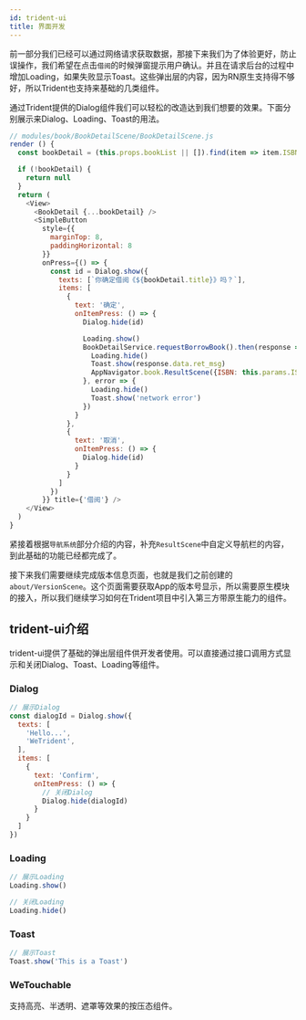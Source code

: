 ```yaml
---
id: trident-ui
title: 界面开发
---
```


前一部分我们已经可以通过网络请求获取数据，那接下来我们为了体验更好，防止误操作，我们希望在点击`借阅`的时候弹窗提示用户确认。并且在请求后台的过程中增加Loading，如果失败显示Toast。这些弹出层的内容，因为RN原生支持得不够好，所以Trident也支持来基础的几类组件。

通过Trident提供的Dialog组件我们可以轻松的改造达到我们想要的效果。下面分别展示来Dialog、Loading、Toast的用法。
```js
// modules/book/BookDetailScene/BookDetailScene.js
render () {
  const bookDetail = (this.props.bookList || []).find(item => item.ISBN === this.params.ISBN)

  if (!bookDetail) {
    return null
  }
  return (
    <View>
      <BookDetail {...bookDetail} />
      <SimpleButton
        style={{
          marginTop: 8,
          paddingHorizontal: 8
        }}
        onPress={() => {
          const id = Dialog.show({
            texts: [`你确定借阅《${bookDetail.title}》吗？`],
            items: [
              {
                text: '确定',
                onItemPress: () => {
                  Dialog.hide(id)

                  Loading.show()
                  BookDetailService.requestBorrowBook().then(response => {
                    Loading.hide()
                    Toast.show(response.data.ret_msg)
                    AppNavigator.book.ResultScene({ISBN: this.params.ISBN})
                  }, error => {
                    Loading.hide()
                    Toast.show('network error')
                  })
                }
              },
              {
                text: '取消',
                onItemPress: () => {
                  Dialog.hide(id)
                }
              }
            ]
          })
        }} title={'借阅'} />
    </View>
  )
}
```

紧接着根据`导航系统`部分介绍的内容，补充`ResultScene`中自定义导航栏的内容，到此基础的功能已经都完成了。

接下来我们需要继续完成版本信息页面，也就是我们之前创建的`about/VersionScene`。这个页面需要获取App的版本号显示，所以需要原生模块的接入，所以我们继续学习如何在Trident项目中引入第三方带原生能力的组件。


## trident-ui介绍
trident-ui提供了基础的弹出层组件供开发者使用。可以直接通过接口调用方式显示和关闭Dialog、Toast、Loading等组件。

### Dialog
``` js
// 展示Dialog
const dialogId = Dialog.show({
  texts: [
    'Hello...',
    'WeTrident',
  ],
  items: [
    {
      text: 'Confirm',
      onItemPress: () => {
        // 关闭Dialog
        Dialog.hide(dialogId)
      }
    }
  ]
})

```

### Loading
``` js
// 展示Loading
Loading.show()

// 关闭Loading
Loading.hide()
```

### Toast
``` js
// 展示Toast
Toast.show('This is a Toast')
```

### WeTouchable
支持高亮、半透明、遮罩等效果的按压态组件。
